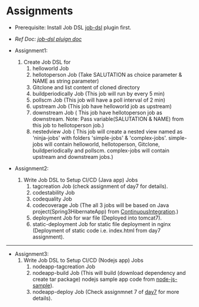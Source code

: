 # Assignments 

* Prerequisite: Install Job DSL [job-dsl](https://plugins.jenkins.io/job-dsl) plugin first.  
* *Ref Doc: [job-dsl pluign doc](https://jenkinsci.github.io/job-dsl-plugin/)*    


* Assignment1:  
	1. Create Job DSL for   
		1. helloworld Job  
		2. hellotoperson Job (Take SALUTATION as choice parameter & NAME as string parameter)  
		3. Gitclone and list content of cloned directory  
		4. buildperiodically Job (This job will run by every 5 min)  
		5. pollscm Job (This job will have a poll interval of 2 min)  
		6. upstream Job (This job have helloworld job as upstream)  
		7. downstream Job ( This job have hellotoperson job as downstream. Note: Pass variable(SALUTATION & NAME) from this job to hellotoperson job.)   
		8. nestedview Job ( This job will create a nested view named as 'ninja-jobs' with folders 'simple-jobs' & 'complex-jobs'. simple-jobs will contain helloworld, hellotoperson, Gitclone, buildperiodically and  pollscm. complex-jobs will contain upstream and downstream jobs.)  
		

* Assignment2: 
	1. Write Job DSL to Setup CI/CD (Java app) Jobs
		1. tagcreation Job (check assignment of day7 for details).   
		1. codestability Job  
		2. codequality Job   
		3. codecoverage Job (The all 3 jobs will be based on Java project(Spring3HibernateApp) from [ContinuousIntegration](https://github.com/OpsTree/ContinuousIntegration).)  
		4. deployment Job for war file (Deployed into tomcat7).  
		5. static-deployment Job for static file deployment in nginx (Deployment of static code i.e. index.html from day7 assignment).    


---

* Assignment3:
	1. Write Job DSL to Setup CI/CD (Nodejs app) Jobs 
		1. nodeapp-tagcreation Job  
		2. nodeapp-build Job (This will build (download dependency and create tar package) nodejs sample app code from [node-js-sample](https://github.com/OpsTree/node-js-sample)).  
		3. nodeapp-deploy Job (Check assignmnet 7 of [day7](https://github.com/ot-training/jenkins/blob/master/attendees/assignments/day7/assignments.md#assignments) for more details).  
	
     	
